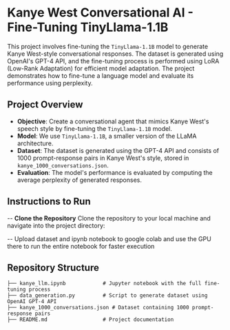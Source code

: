 # Kanye West Conversational AI - Fine-Tuning TinyLlama-1.1B

This project involves fine-tuning the `TinyLlama-1.1B` model to generate Kanye West-style conversational responses. The dataset is generated using OpenAI's GPT-4 API, and the fine-tuning process is performed using LoRA (Low-Rank Adaptation) for efficient model adaptation. The project demonstrates how to fine-tune a language model and evaluate its performance using perplexity.

## Project Overview

- **Objective**: Create a conversational agent that mimics Kanye West's speech style by fine-tuning the `TinyLlama-1.1B` model.
- **Model**: We use `TinyLlama-1.1B`, a smaller version of the LLaMA architecture.
- **Dataset**: The dataset is generated using the GPT-4 API and consists of 1000 prompt-response pairs in Kanye West's style, stored in `kanye_1000_conversations.json`.
- **Evaluation**: The model's performance is evaluated by computing the average perplexity of generated responses.

## Instructions to Run
  
-- **Clone the Repository**
   Clone the repository to your local machine and navigate into the project directory:
  
-- Upload dataset and ipynb notebook to google colab and use the GPU there to run the entire notebook for faster execution

## Repository Structure

```plaintext
├── kanye_llm.ipynb            # Jupyter notebook with the full fine-tuning process
├── data_generation.py         # Script to generate dataset using OpenAI GPT-4 API
├── kanye_1000_conversations.json # Dataset containing 1000 prompt-response pairs
├── README.md                  # Project documentation


